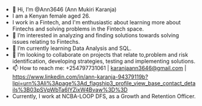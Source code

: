 - 👋 Hi, I’m @Ann3646 (Ann Mukiri Karanja)
- I am a Kenyan female aged 26.
- I work in a Fintech, and I'm enthusiastic about learning more about Fintechs and solving problems in the Fintech space.
- 👀 I’m interested in analyzing and finding solutions towards solving issues relating to Fintechs.
- 🌱 I’m currently learning Data Analysis and SQL.
- 💞️ I’m looking to collaborate on projects that relate to,problem and risk identification, developing strategies, testing and implementing solutions.
- 📫 How to reach me: +254797731061 | karanjaann3646@gmail.com | https://www.linkedin.com/in/ann-karanja-94379119b?lipi=urn%3Ali%3Apage%3Ad_flagship3_profile_view_base_contact_details%3B03pSVpWbTa6IYZixW4Bvaw%3D%3D
- Currently, I work at NCBA-LOOP DFS, as a Growth and Retention Officer.

<!---
Ann3646/Ann3646 is a ✨ special ✨ repository because its `README.md` (this file) appears on your GitHub profile.
You can click the Preview link to take a look at your changes.
--->
